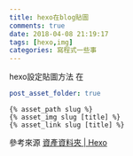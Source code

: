```yaml
---
title: hexo在blog貼圖
comments: true
date: 2018-04-08 21:19:17
tags: [hexo,img]
categories: 寫程式一些事
---
```




hexo設定貼圖方法
在
```yml config.yml
post_asset_folder: true
```

```
{% asset_path slug %}
{% asset_img slug [title] %}
{% asset_link slug [title] %}
```

參考來源
[資產資料夾 | Hexo](https://hexo.io/zh-tw/docs/asset-folders.html)
